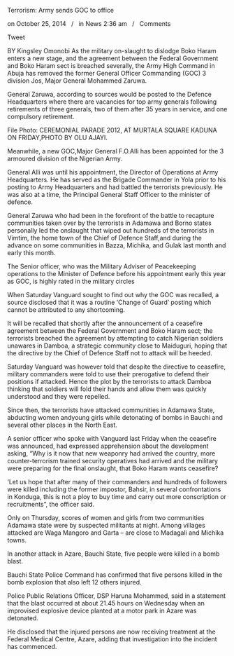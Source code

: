 Terrorism: Army sends GOC to office

on October 25, 2014   /   in News 2:36 am   /   Comments

Tweet

BY Kingsley Omonobi
As the military on-slaught to dislodge Boko Haram enters a new stage, and the agreement between the Federal Government and Boko Haram sect is breached severally, the Army High Command in Abuja has removed the former General Officer Commanding (GOC) 3 division Jos, Major General Mohammed Zaruwa.

General Zaruwa, according to sources would be posted to the Defence Headquarters where there are vacancies for top army generals following retirements of three generals, two of them after 35 years in service, and one compulsory retirement.

File Photo: CEREMONIAL PARADE 2012, AT MURTALA SQUARE KADUNA ON FRIDAY,PHOTO BY OLU AJAYI.

Meanwhile, a new GOC,Major General F.O.Alli has been appointed for the 3 armoured division of the Nigerian Army.

General Alli was until his appointment, the Director of Operations at Army Headquarters. He has served as the Brigade Commander in Yola prior to his posting to Army Headquarters and had battled the terrorists previously. He was also at a time, the Principal General Staff Officer to the minister of defence.

General Zaruwa who had been in the forefront of the battle to recapture communities taken over by the terrorists in Adamawa and Borno states personally led the onslaught that wiped out hundreds of the terrorists in Vimtim, the home town of the Chief of Defence Staff,and during the advance on some communities in Bazza, Michika, and Gulak last month and early this month.

The Senior officer, who was the Military Adviser of Peacekeeping operations to the Minister of Defence before his appointment early this year as GOC, is highly rated in the military circles

When Saturday Vanguard sought to find out why the GOC was recalled, a source disclosed that it was a routine ‘Change of Guard’ posting which cannot be attributed to any shortcoming.

It will be recalled that shortly after the announcement of a ceasefire agreement between the Federal Government and Boko Haram sect; the terrorists breached the agreement by attempting to catch Nigerian soldiers unawares in Damboa, a strategic community close to Maiduguri, hoping that the directive by the Chief of Defence Staff not to attack will be heeded.

Saturday Vanguard was however told that despite the directive to ceasefire, military commanders were told to use their prerogative to defend their positions if attacked. Hence the plot by the terrorists to attack Damboa thinking that soldiers will fold their hands and allow them was quickly understood and they were repelled.

Since then, the terrorists have attacked communities in Adamawa State, abducting women andyoung girls while detonating of bombs in Bauchi and several other places in the North East.

A senior officer who spoke with Vanguard last Friday when the ceasefire was announced, had expressed apprehension about the development asking, “Why is it now that new weaponry had arrived the country, more counter-terrorism trained security operatives had arrived and the military were preparing for the final onslaught, that Boko Haram wants ceasefire?

‘Let us hope that after many of their commanders and hundreds of followers were killed including the former impostor, Bahsir, in several confrontations in Konduga, this is not a ploy to buy time and carry out more conscription or recruitments”, the officer said.

Only on Thursday, scores of women and girls from two communities Adamawa state were by suspected militants at night. Among villages attacked are Waga Mangoro and Garta – are close to Madagali and Michika towns.

In another attack in Azare, Bauchi State, five people were killed in a bomb blast.

Bauchi State Police Command has confirmed that five persons killed in the bomb explosion that also left 12 others injured.

Police Public Relations Officer, DSP Haruna Mohammed, said in a statement that the blast occurred at about 21.45 hours on Wednesday when an improvised explosive device planted at a motor park in Azare was detonated.

He disclosed that the injured persons are now receiving treatment at the Federal Medical Centre, Azare, adding that investigation into the incident has commenced.
